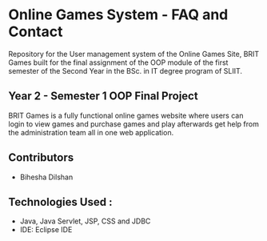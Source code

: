 # Online Games System - FAQ and Contact 
Repository for the User management system of the Online Games Site, BRIT Games built for the final assignment of the OOP module of the first semester of the Second Year in the BSc. in IT degree program of SLIIT.

<h2>Year 2 - Semester 1 OOP Final Project</h2>
<p>BRIT Games is a fully functional online games website where users can login to view games and purchase games and play afterwards get help from the administration team all in one web application.</p>
<h2>Contributors</h2>
<ul>
  <li>Bihesha Dilshan</li>
</ul>

<h2>Technologies Used :</h2>
<ul>
  <li>Java, Java Servlet, JSP, CSS and JDBC</li>
  <li>IDE: Eclipse IDE</li>
</ul>
